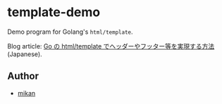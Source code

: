# template-demo

Demo program for Golang's `html/template`.

Blog article: [Go の html/template でヘッダーやフッター等を実現する方法](https://mikan.github.io/2019/12/08/implementing-header-and-footer-with-golang-html-template/) (Japanese).

## Author

- [mikan](https://github.com/mikan)
